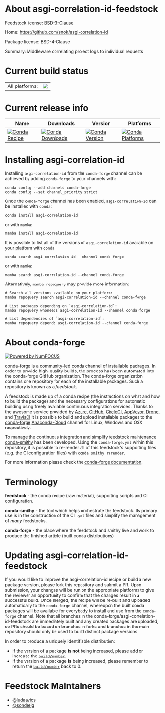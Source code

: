 About asgi-correlation-id-feedstock
===================================

Feedstock license: [BSD-3-Clause](https://github.com/conda-forge/asgi-correlation-id-feedstock/blob/main/LICENSE.txt)

Home: https://github.com/snok/asgi-correlation-id

Package license: BSD-4-Clause

Summary: Middleware correlating project logs to individual requests

Current build status
====================


<table><tr><td>All platforms:</td>
    <td>
      <a href="https://dev.azure.com/conda-forge/feedstock-builds/_build/latest?definitionId=18164&branchName=main">
        <img src="https://dev.azure.com/conda-forge/feedstock-builds/_apis/build/status/asgi-correlation-id-feedstock?branchName=main">
      </a>
    </td>
  </tr>
</table>

Current release info
====================

| Name | Downloads | Version | Platforms |
| --- | --- | --- | --- |
| [![Conda Recipe](https://img.shields.io/badge/recipe-asgi--correlation--id-green.svg)](https://anaconda.org/conda-forge/asgi-correlation-id) | [![Conda Downloads](https://img.shields.io/conda/dn/conda-forge/asgi-correlation-id.svg)](https://anaconda.org/conda-forge/asgi-correlation-id) | [![Conda Version](https://img.shields.io/conda/vn/conda-forge/asgi-correlation-id.svg)](https://anaconda.org/conda-forge/asgi-correlation-id) | [![Conda Platforms](https://img.shields.io/conda/pn/conda-forge/asgi-correlation-id.svg)](https://anaconda.org/conda-forge/asgi-correlation-id) |

Installing asgi-correlation-id
==============================

Installing `asgi-correlation-id` from the `conda-forge` channel can be achieved by adding `conda-forge` to your channels with:

```
conda config --add channels conda-forge
conda config --set channel_priority strict
```

Once the `conda-forge` channel has been enabled, `asgi-correlation-id` can be installed with `conda`:

```
conda install asgi-correlation-id
```

or with `mamba`:

```
mamba install asgi-correlation-id
```

It is possible to list all of the versions of `asgi-correlation-id` available on your platform with `conda`:

```
conda search asgi-correlation-id --channel conda-forge
```

or with `mamba`:

```
mamba search asgi-correlation-id --channel conda-forge
```

Alternatively, `mamba repoquery` may provide more information:

```
# Search all versions available on your platform:
mamba repoquery search asgi-correlation-id --channel conda-forge

# List packages depending on `asgi-correlation-id`:
mamba repoquery whoneeds asgi-correlation-id --channel conda-forge

# List dependencies of `asgi-correlation-id`:
mamba repoquery depends asgi-correlation-id --channel conda-forge
```


About conda-forge
=================

[![Powered by
NumFOCUS](https://img.shields.io/badge/powered%20by-NumFOCUS-orange.svg?style=flat&colorA=E1523D&colorB=007D8A)](https://numfocus.org)

conda-forge is a community-led conda channel of installable packages.
In order to provide high-quality builds, the process has been automated into the
conda-forge GitHub organization. The conda-forge organization contains one repository
for each of the installable packages. Such a repository is known as a *feedstock*.

A feedstock is made up of a conda recipe (the instructions on what and how to build
the package) and the necessary configurations for automatic building using freely
available continuous integration services. Thanks to the awesome service provided by
[Azure](https://azure.microsoft.com/en-us/services/devops/), [GitHub](https://github.com/),
[CircleCI](https://circleci.com/), [AppVeyor](https://www.appveyor.com/),
[Drone](https://cloud.drone.io/welcome), and [TravisCI](https://travis-ci.com/)
it is possible to build and upload installable packages to the
[conda-forge](https://anaconda.org/conda-forge) [Anaconda-Cloud](https://anaconda.org/)
channel for Linux, Windows and OSX respectively.

To manage the continuous integration and simplify feedstock maintenance
[conda-smithy](https://github.com/conda-forge/conda-smithy) has been developed.
Using the ``conda-forge.yml`` within this repository, it is possible to re-render all of
this feedstock's supporting files (e.g. the CI configuration files) with ``conda smithy rerender``.

For more information please check the [conda-forge documentation](https://conda-forge.org/docs/).

Terminology
===========

**feedstock** - the conda recipe (raw material), supporting scripts and CI configuration.

**conda-smithy** - the tool which helps orchestrate the feedstock.
                   Its primary use is in the construction of the CI ``.yml`` files
                   and simplify the management of *many* feedstocks.

**conda-forge** - the place where the feedstock and smithy live and work to
                  produce the finished article (built conda distributions)


Updating asgi-correlation-id-feedstock
======================================

If you would like to improve the asgi-correlation-id recipe or build a new
package version, please fork this repository and submit a PR. Upon submission,
your changes will be run on the appropriate platforms to give the reviewer an
opportunity to confirm that the changes result in a successful build. Once
merged, the recipe will be re-built and uploaded automatically to the
`conda-forge` channel, whereupon the built conda packages will be available for
everybody to install and use from the `conda-forge` channel.
Note that all branches in the conda-forge/asgi-correlation-id-feedstock are
immediately built and any created packages are uploaded, so PRs should be based
on branches in forks and branches in the main repository should only be used to
build distinct package versions.

In order to produce a uniquely identifiable distribution:
 * If the version of a package **is not** being increased, please add or increase
   the [``build/number``](https://docs.conda.io/projects/conda-build/en/latest/resources/define-metadata.html#build-number-and-string).
 * If the version of a package **is** being increased, please remember to return
   the [``build/number``](https://docs.conda.io/projects/conda-build/en/latest/resources/define-metadata.html#build-number-and-string)
   back to 0.

Feedstock Maintainers
=====================

* [@ludaavics](https://github.com/ludaavics/)
* [@sondrelg](https://github.com/sondrelg/)

